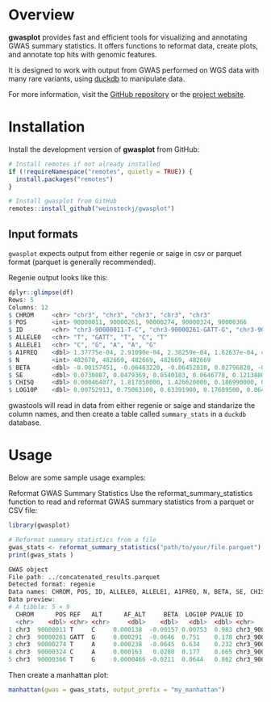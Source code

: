# Overview

**gwasplot** provides fast and efficient tools for visualizing and annotating GWAS summary statistics. It offers functions to reformat data, create plots, and annotate top hits with genomic features. 

It is designed to work with output from GWAS performed on WGS data with many rare variants, using [duckdb](https://duckdb.org/) to manipulate data. 

For more information, visit the [GitHub repository](https://github.com/weinstockj/gwasplot) or the [project website](https://weinstockj.github.io/gwasplot/).

# Installation

Install the development version of **gwasplot** from GitHub:

```r
# Install remotes if not already installed
if (!requireNamespace("remotes", quietly = TRUE)) {
  install.packages("remotes")
}

# Install gwasplot from GitHub
remotes::install_github("weinstockj/gwasplot")
```


## Input formats

`gwasplot` expects output from either regenie or saige in csv or parquet format (parquet is generally recommended). 

Regenie output looks like this:

```r
dplyr::glimpse(df)
Rows: 5
Columns: 12
$ CHROM     <chr> "chr3", "chr3", "chr3", "chr3", "chr3"
$ POS       <int> 90000011, 90000261, 90000274, 90000324, 90000366
$ ID        <chr> "chr3-90000011-T-C", "chr3-90000261-GATT-G", "chr3-900002…"
$ ALLELE0   <chr> "T", "GATT", "T", "C", "T"
$ ALLELE1   <chr> "C", "G", "A", "A", "G"
$ A1FREQ    <dbl> 1.37775e-04, 2.91090e-04, 2.38259e-04, 1.62637e-04, 4.66158e…
$ N         <int> 482670, 482669, 482669, 482669, 482669
$ BETA      <dbl> -0.00157451, -0.06463220, -0.06452010, 0.02796820, -0.021063…
$ SE        <dbl> 0.0730887, 0.0479369, 0.0540183, 0.0646778, 0.1213880
$ CHISQ     <dbl> 0.000464077, 1.817850000, 1.426620000, 0.186990000, 0.030108…
$ LOG10P    <dbl> 0.00752913, 0.75063100, 0.63391900, 0.17689500, 0.06437000
```

gwastools will read in data from either regenie or saige and standarize the column names,
and then create a table called `summary_stats` in a `duckdb` database. 

# Usage
Below are some sample usage examples:

Reformat GWAS Summary Statistics
Use the reformat_summary_statistics function to read and reformat GWAS summary statistics from a parquet or CSV file:

```r
library(gwasplot)

# Reformat summary statistics from a file
gwas_stats <- reformat_summary_statistics("path/to/your/file.parquet")
print(gwas_stats )

GWAS object
File path: ../concatenated_results.parquet
Detected format: regenie
Data names: CHROM, POS, ID, ALLELE0, ALLELE1, A1FREQ, N, BETA, SE, CHISQ, LOG10P, phenotype
Data preview:
# A tibble: 5 × 9
  CHROM      POS REF   ALT      AF_ALT     BETA  LOG10P PVALUE ID
  <chr>    <dbl> <chr> <chr>     <dbl>    <dbl>   <dbl>  <dbl> <chr>
1 chr3  90000011 T     C     0.000138  -0.00157 0.00753  0.983 chr3_90000011_T_C
2 chr3  90000261 GATT  G     0.000291  -0.0646  0.751    0.178 chr3_90000261_GA…
3 chr3  90000274 T     A     0.000238  -0.0645  0.634    0.232 chr3_90000274_T_A
4 chr3  90000324 C     A     0.000163   0.0280  0.177    0.665 chr3_90000324_C_A
5 chr3  90000366 T     G     0.0000466 -0.0211  0.0644   0.862 chr3_90000366_T_G
```

Then create a manhattan plot:

```r
manhattan(gwas = gwas_stats, output_prefix = "my_manhattan")
```